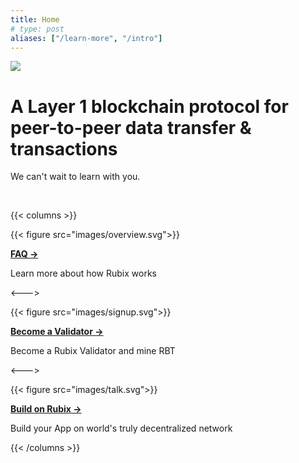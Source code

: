 ```yaml
---
title: Home
# type: post
aliases: ["/learn-more", "/intro"]
---
```

<img src ="https://cdn-images-1.medium.com/max/710/1*9m5_A8r-wuYXx9vHZBUsrQ@2x.png"> </img>
# A Layer 1 blockchain protocol for peer-to-peer data transfer & transactions

We can't wait to learn with you.

<br>

{{< columns >}} <!-- begin columns block -->

{{< figure src="images/overview.svg">}}

**[FAQ →](./faq)**

Learn more about how Rubix works

<---> <!-- magic sparator, between columns -->

{{< figure src="images/signup.svg">}}

**[Become a Validator →](./node-setup)**

Become a Rubix Validator and mine RBT

<---> <!-- magic sparator, between columns -->

{{< figure src="images/talk.svg">}}

**[Build on Rubix →](./node-setup)**

Build your App on world's truly decentralized network

{{< /columns >}}
